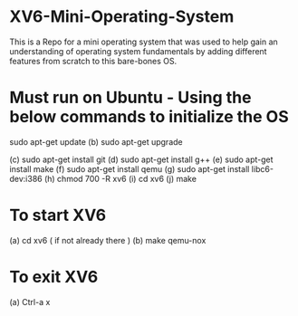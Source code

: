 # XV6-Mini-Operating-System
This is a Repo for a mini operating system that was used to help gain an understanding of operating system fundamentals by adding different features from scratch to this bare-bones OS.

# Must run on Ubuntu - Using the below commands to initialize  the OS
sudo apt-get update
(b) sudo apt-get upgrade

(c) sudo apt-get install git
(d) sudo apt-get install g++
(e) sudo apt-get install make
(f) sudo apt-get install qemu
(g) sudo apt-get install libc6-dev:i386
(h) chmod 700 -R xv6
(i) cd xv6
(j) make

# To start XV6 
(a) cd xv6 ( if not already there )
(b) make qemu-nox

# To exit XV6
 (a) Ctrl-a x
 
 
